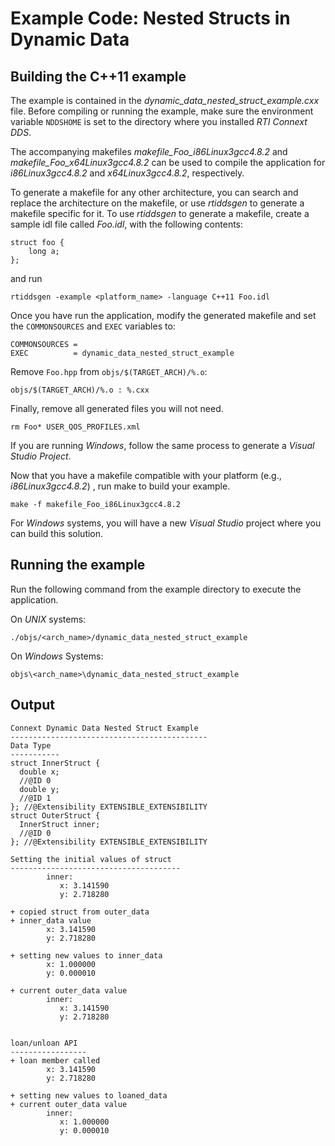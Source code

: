 # Example Code: Nested Structs in Dynamic Data

## Building the C++11 example
The example is contained in the *dynamic_data_nested_struct_example.cxx* file.
Before compiling or running the example, make sure the environment variable
`NDDSHOME` is set to the directory where you installed *RTI Connext DDS*.

The accompanying makefiles *makefile_Foo_i86Linux3gcc4.8.2* and
*makefile_Foo_x64Linux3gcc4.8.2* can be used to compile the application
for *i86Linux3gcc4.8.2* and *x64Linux3gcc4.8.2*, respectively.

To generate a makefile for any other architecture, you can search and
replace the architecture on the makefile, or use *rtiddsgen* to generate
a makefile specific for it. To use *rtiddsgen* to generate a makefile,
create a sample idl file called *Foo.idl*, with the following contents:
```
struct foo {
    long a;
};
```

and run
```
rtiddsgen -example <platform_name> -language C++11 Foo.idl
```

Once you have run the application, modify the generated makefile and
set the `COMMONSOURCES` and `EXEC` variables to:
```
COMMONSOURCES =
EXEC          = dynamic_data_nested_struct_example
```

Remove `Foo.hpp` from `objs/$(TARGET_ARCH)/%.o`:
```
objs/$(TARGET_ARCH)/%.o : %.cxx
```

Finally, remove all generated files you will not need.
```
rm Foo* USER_QOS_PROFILES.xml
```

If you are running *Windows*, follow the same process to generate a *Visual
Studio Project*.

Now that you have a makefile compatible with your platform
(e.g., *i86Linux3gcc4.8.2*) , run make to build your example.
```
make -f makefile_Foo_i86Linux3gcc4.8.2
```

For *Windows* systems, you will have a new *Visual Studio* project where you can
build this solution.

## Running the example
Run the following command from the example directory to execute the application.

On *UNIX* systems:
```
./objs/<arch_name>/dynamic_data_nested_struct_example
```

On *Windows* Systems:
```
objs\<arch_name>\dynamic_data_nested_struct_example
```

## Output
```
Connext Dynamic Data Nested Struct Example
--------------------------------------------
Data Type
-----------
struct InnerStruct {
  double x;
  //@ID 0
  double y;
  //@ID 1
}; //@Extensibility EXTENSIBLE_EXTENSIBILITY
struct OuterStruct {
  InnerStruct inner;
  //@ID 0
}; //@Extensibility EXTENSIBLE_EXTENSIBILITY

Setting the initial values of struct
--------------------------------------
        inner:
           x: 3.141590
           y: 2.718280

+ copied struct from outer_data
+ inner_data value
        x: 3.141590
        y: 2.718280

+ setting new values to inner_data
        x: 1.000000
        y: 0.000010

+ current outer_data value
        inner:
           x: 3.141590
           y: 2.718280


loan/unloan API
-----------------
+ loan member called
        x: 3.141590
        y: 2.718280

+ setting new values to loaned_data
+ current outer_data value
        inner:
           x: 1.000000
           y: 0.000010
```
